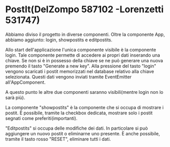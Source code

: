 # PostIt(DelZompo 587102 -Lorenzetti 531747)
Abbiamo diviso il progetto in diverse componenti. Oltre la componente App, abbiamo aggiunto: login, showpostits e editpostits.

Allo start dell'applicazione l'unica componente visibile è la componente login. Tale componente permette di accedere ai propri dati inserando una chiave. Se non si è in possesso della chiave se ne può generare una nuova premendo il tasto "Generate a new key". Alla pressione del tasto "login" vengono scaricati i postit memorizzati nel database relativo alla chiave selezionata. Questi dati vengono inviati tramite EventEmitter all'AppComponent.

A questo punto le altre due componenti saranno visibili(mentre login non lo sarà più).

La componente "showpostits" è la componente che si occupa di mostrare i postit. È possibile, tramite la checkbox dedicata, mostrare solo i postit segnati come preferiti(importanti).

"Editpostits" si occupa delle modifiche dei dati. In particolare si può aggiungere un nuovo postit o eliminarne uno presente. È anche possibile, tramite il tasto rosso "RESET", eliminare tutti i dati.
